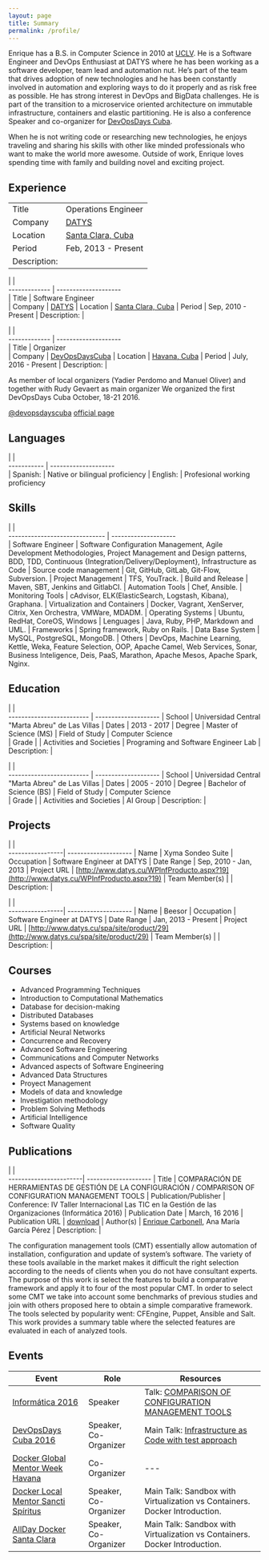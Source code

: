 ```yaml
---
layout: page
title: Summary
permalink: /profile/
---
```


Enrique has a B.S. in Computer Science in 2010 at [UCLV](http://www.uclv.edu.cu/). He is a Software Engineer and DevOps Enthusiast at DATYS where he has been working as a software developer, team lead and automation nut. He’s part of the team that drives adoption of new technologies and he has been constantly involved in automation and exploring ways to do it properly and as risk free as possible. He has strong interest in DevOps and BigData challenges. He is part of the transition to a microservice oriented architecture on immutable infrastructure, containers and elastic partitioning. He is also a conference Speaker and co-organizer for [DevOpsDays Cuba](https://devopsdayscuba.eventos.uci.cu/).

When he is not writing code or researching new technologies, he enjoys traveling and sharing his skills 
with other  like minded professionals who want to make the world more awesome. Outside of work, 
Enrique loves spending time with family and building novel and exciting project.

## Experience

|              |                      | 
 ------------- | -------------------- | 
| Title        | Operations Engineer     
| Company      | [DATYS](http://www.datys.cu/) 
| Location     | [Santa Clara, Cuba](https://www.google.com.cu/maps/place/Santa+Clara/@22.4362252,-80.0335514,12z/data=!3m1!4b1!4m5!3m4!1s0x88d52c2af854ff97:0xb8a9fe882f36d05a!8m2!3d22.424398!4d-79.9416549) 
| Period       |   Feb, 2013 - Present
| Description: | |


|              |                        
 ------------- | --------------------  
| Title        | Software Engineer             
| Company      | [DATYS](http://www.datys.cu/) 
| Location     | [Santa Clara, Cuba](https://www.google.com.cu/maps/place/Santa+Clara/@22.4362252,-80.0335514,12z/data=!3m1!4b1!4m5!3m4!1s0x88d52c2af854ff97:0xb8a9fe882f36d05a!8m2!3d22.424398!4d-79.9416549) 
| Period       |  Sep, 2010 - Present
| Description: | 


|              |                       
 ------------- | --------------------  
| Title        | Organizer             
| Company      | [DevOpsDaysCuba](https://devopsdayscuba.eventos.uci.cu/) 
| Location     | [Havana, Cuba](https://www.google.com.cu/maps/place/Santa+Clara/@22.4362252,-80.0335514,12z/data=!3m1!4b1!4m5!3m4!1s0x88d52c2af854ff97:0xb8a9fe882f36d05a!8m2!3d22.424398!4d-79.9416549) 
| Period       |  July, 2016 - Present 
| Description: | 

As member of local organizers (Yadier Perdomo and Manuel Oliver) and together with Rudy Gevaert as main 
organizer We organized the first DevOpsDays Cuba October, 18-21 2016.

[@devopsdayscuba](https://twitter.com/devopsdayscuba)
[official page](https://www.devopsdays.org/events/2016-cuba/welcome/)

## Languages

|            |                       
 ----------- | --------------------  
| Spanish:   | Native or bilingual proficiency
| English:   | Profesional working proficiency

## Skills

|                               |                       
 ------------------------------ | --------------------  
| Software Engineer             | Software Configuration Management, Agile Development Methodologies, Project Management and Design patterns, BDD, TDD, Continuous {Integration/Delivery/Deployment}, Infrastructure as Code
| Source code management        | Git, GitHub, GitLab, Git-Flow, Subversion.
| Project Management	        | TFS, YouTrack.
| Build and Release             | Maven, SBT, Jenkins and GitlabCI.
| Automation Tools	            | Chef, Ansible.
| Monitoring Tools	            | cAdvisor, ELK(ElasticSearch, Logstash, Kibana), Graphana.
| Virtualization and Containers | Docker, Vagrant, XenServer, Citrix, Xen Orchestra, VMWare, MDADM.
| Operating Systems	            | Ubuntu, RedHat, CoreOS, Windows 
| Lenguages                     | Java, Ruby, PHP, Markdown and UML.
| Frameworks                    | Spring framework, Ruby on Rails.
| Data Base System              | MySQL, PostgreSQL, MongoDB.
| Others                        | DevOps, Machine Learning, Kettle, Weka, Feature Selection, OOP, Apache Camel, Web Services, Sonar, Business Inteligence, Deis, PaaS, Marathon, Apache Mesos, Apache Spark, Nginx. 

## Education

|                          |                       
 ------------------------- | -------------------- 
| School                   | Universidad Central "Marta Abreu" de Las Villas
| Dates                    | 2013 - 2017
| Degree                   | Master of Science (MS)
| Field of Study           | Computer Science         
| Grade                    | 
| Activities and Societies | Programing and Software Engineer Lab
| Description:             |


|                          |                       
 ------------------------- | -------------------- 
| School                   | Universidad Central "Marta Abreu" de Las Villas
| Dates                    | 2005 - 2010
| Degree                   | Bachelor of Science (BS)
| Field of Study           | Computer Science         
| Grade                    | 
| Activities and Societies | AI Group
| Description:             |

## Projects

|                 |                       
 -----------------| -------------------- 
| Name            | Xyma Sondeo Suite
| Occupation      | Software Engineer at DATYS
| Date Range      | Sep, 2010 - Jan, 2013
| Project URL     | [http://www.datys.cu/WPInfProducto.aspx?19](http://www.datys.cu/WPInfProducto.aspx?19)
| Team Member(s)  |
| Description:    |


|                 |                       
 -----------------| -------------------- 
| Name            | Beesor
| Occupation      | Software Engineer at DATYS
| Date Range      | Jan, 2013 - Present
| Project URL     | [http://www.datys.cu/spa/site/product/29](http://www.datys.cu/spa/site/product/29)
| Team Member(s)  |
| Description:    |

## Courses

* Advanced Programming Techniques
* Introduction to Computational Mathematics
* Database for decision-making
* Distributed Databases
* Systems based on knowledge
* Artificial Neural Networks
* Concurrence and Recovery
* Advanced Software Engineering
* Communications and Computer Networks
* Advanced aspects of Software Engineering
* Advanced Data Structures
* Proyect Management
* Models of data and knowledge
* Investigation methodology
* Problem Solving Methods
* Artificial Intelligence
* Software Quality

## Publications

|                       |                       
 -----------------------| --------------------
| Title                 | COMPARACIÓN DE HERRAMIENTAS DE GESTIÓN DE LA CONFIGURACIÓN / COMPARISON OF CONFIGURATION MANAGEMENT TOOLS
| Publication/Publisher | Conference: IV Taller Internacional Las TIC en la Gestión de las Organizaciones (Informática 2016)
| Publication Date      | March, 16 2016
| Publication URL       | [download](https://drive.google.com/open?id=0B4KlsC8ZmwFAbGhVc1pOVHF5RHM)
| Author(s)             | [Enrique Carbonell](https://kikicarbonell.github.io/profile), Ana María García Pérez
| Description:          |

The configuration management tools (CMT) essentially allow automation of installation, configuration 
and update of system’s software. The variety of these tools available in the market makes it difficult 
the right selection according to the needs of clients when you do not have consultant experts. The purpose 
of this work is select the features to build a comparative framework and apply it to four of the most 
popular CMT. In order to select some CMT we take into account some benchmarks of previous studies and 
join with others proposed here to obtain a simple comparative framework. The tools selected by popularity 
went: CFEngine, Puppet, Ansible and Salt. This work provides a summary table where the selected features 
are evaluated in each of analyzed tools.

## Events

| Event                       | Role                 | Resources                     
 -----------------------------| ---------------------| --------------------
[Informática 2016](http://www.informaticahabana.cu/) | Speaker | Talk: [COMPARISON OF CONFIGURATION MANAGEMENT TOOLS](https://drive.google.com/open?id=0B4KlsC8ZmwFAbGhVc1pOVHF5RHM)
[DevOpsDays Cuba 2016](https://devopsdayscuba.eventos.uci.cu) | Speaker, Co-Organizer |Main Talk: [Infrastructure as Code with test approach]() 
[Docker Global Mentor Week Havana](https://www.meetup.com/Docker-Havana/events/235359303/) | Co-Organizer| ---
[Docker Local Mentor Sancti Spíritus](https://www.meetup.com/Docker-Havana/events/236857148/) | Speaker, Co-Organizer|  Main Talk: Sandbox with Virtualization vs Containers. Docker Introduction.
[AllDay Docker Santa Clara](https://www.meetup.com/Docker-Havana/events/236871642/) | Speaker, Co-Organizer|  Main Talk: Sandbox with Virtualization vs Containers. Docker Introduction.
